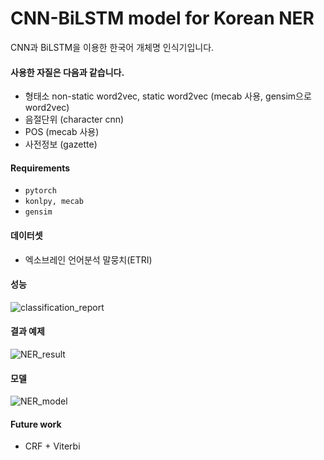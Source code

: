 # CNN-BiLSTM model for Korean NER
CNN과 BiLSTM을 이용한 한국어 개체명 인식기입니다.

#### 사용한 자질은 다음과 같습니다.
- 형태소 non-static word2vec, static word2vec (mecab 사용, gensim으로 word2vec)
- 음절단위 (character cnn)
- POS (mecab 사용)
- 사전정보 (gazette)

#### Requirements
- ```pytorch```
- ```konlpy, mecab```
- ```gensim```

#### 데이터셋
-  엑소브레인 언어분석 말뭉치(ETRI)

#### 성능
![classification_report](NER_practice_Yoo/assets/NER결과Classificaiton_report.png)

#### 결과 예제
![NER_result](NER_practice_Yoo/assets/NER결과.png)

#### 모델
![NER_model](NER_practice_Yoo/assets/NER모델그림.png)  

#### Future work
- CRF + Viterbi
